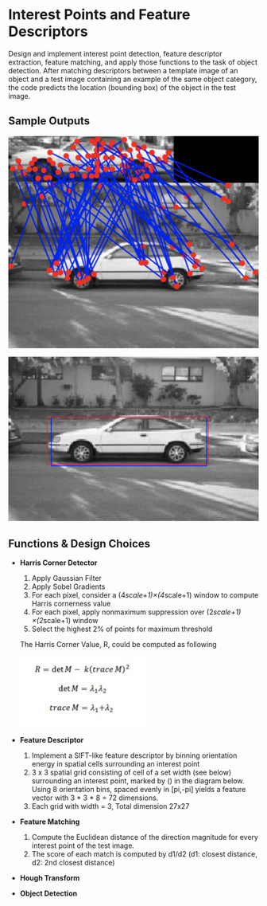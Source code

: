 # Interest Points and Feature Descriptors

Design and implement interest point detection, feature descriptor extraction, feature matching, and apply those functions to the task of object detection. 
After matching descriptors between a template image of an object and a test image containing an example of the same object category, the code predicts the location (bounding box) of the object in the test image.

## Sample Outputs

<p align="middle">
  <img src="images/img1.png" width="700" />
</p>

<p align="middle">
  <img src="images/img2.png" width="700" />
</p>

## Functions & Design Choices

- **Harris Corner Detector**
  1. Apply Gaussian Filter
  2. Apply Sobel Gradients
  3. For each pixel, consider a (4*scale+1)×(4*scale+1) window to compute Harris cornerness value 
  4. For each pixel, apply nonmaximum suppression over (2*scale+1) ×(2*scale+1) window 
  5. Select the highest 2% of points for maximum threshold 


  The Harris Corner Value, R, could be computed as following
  <p align="left">
    <img src="images/img3.png" width="250"/>
  </p>
  
  
- **Feature Descriptor**
  1. Implement a SIFT-like feature descriptor by binning orientation energy in spatial cells surrounding an interest point
  2. 3 x 3 spatial grid consisting of cell of a set width (see below) surrounding an interest point, marked
   by () in the diagram below.  Using 8 orientation bins, spaced evenly in [pi,-pi] yields a feature vector with 3 * 3 * 8 = 72 dimensions. 
  3. Each grid with width = 3, Total dimension 27x27
  
- **Feature Matching**
  1. Compute the Euclidean distance of the direction magnitude for every interest point of the test image. 
  2. The score of each match is computed by d1/d2 (d1: closest distance, d2: 2nd closest distance)
   
- **Hough Transform**
- **Object Detection**
